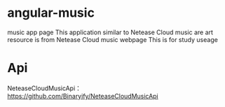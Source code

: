 # angular-music
 music app page
 This application similar to Netease Cloud music are art resource is from Netease Cloud music webpage
 This is for study useage
# Api 
NeteaseCloudMusicApi：https://github.com/Binaryify/NeteaseCloudMusicApi
